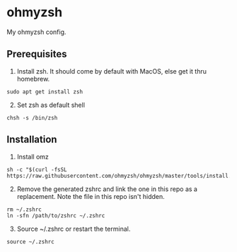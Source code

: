 # ohmyzsh
My ohmyzsh config.

## Prerequisites
1. Install zsh. It should come by default with MacOS, else get it thru homebrew.
```
sudo apt get install zsh
```
2. Set zsh as default shell
```
chsh -s /bin/zsh
```

## Installation
1. Install omz
```
sh -c "$(curl -fsSL https://raw.githubusercontent.com/ohmyzsh/ohmyzsh/master/tools/install.sh)"
```
2. Remove the generated zshrc and link the one in this repo as a replacement. Note the file in this repo isn't hidden.
```
rm ~/.zshrc
ln -sfn /path/to/zshrc ~/.zshrc
```
3. Source ~/.zshrc or restart the terminal.
```
source ~/.zshrc
```


